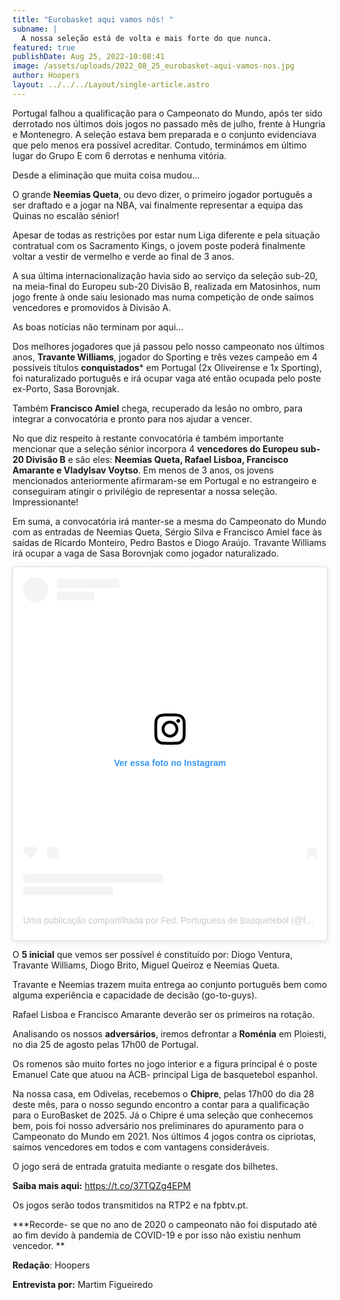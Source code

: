 ```yaml
---
title: "Eurobasket aqui vamos nós! "
subname: |
  A nossa seleção está de volta e mais forte do que nunca. 
featured: true
publishDate: Aug 25, 2022-10:08:41
image: /assets/uploads/2022_08_25_eurobasket-aqui-vamos-nos.jpg
author: Hoopers
layout: ../../../Layout/single-article.astro
---
```

Portugal falhou a qualificação para o Campeonato do Mundo, após ter sido derrotado nos últimos dois jogos no passado mês de julho, frente à Hungria e Montenegro. A seleção estava bem preparada e o conjunto evidenciava que pelo menos era possível acreditar. Contudo, terminámos em último lugar do Grupo E com 6 derrotas e nenhuma vitória.

Desde a eliminação que muita coisa mudou…

O grande **Neemias Queta**, ou devo dizer, o primeiro jogador português a ser draftado e a jogar na NBA, vai finalmente representar a equipa das Quinas no escalão sénior! 

Apesar de todas as restrições por estar num Liga diferente e pela situação contratual com os Sacramento Kings, o jovem poste poderá finalmente voltar a vestir de vermelho e verde ao final de 3 anos.

A sua última internacionalização havia sido ao serviço da seleção sub-20, na meia-final do Europeu sub-20 Divisão B, realizada em Matosinhos, num jogo frente à onde saiu lesionado mas numa competição de onde saímos vencedores e promovidos à Divisão A. 

As boas notícias não terminam por aqui…

Dos melhores jogadores que já passou pelo nosso campeonato nos últimos anos, **Travante Williams**, jogador do Sporting e três vezes campeão em 4 possíveis títulos **conquistados*** em Portugal (2x Oliveirense e 1x Sporting), foi naturalizado português e irá ocupar vaga até então ocupada pelo poste ex-Porto, Sasa Borovnjak.

Também **Francisco Amiel** chega, recuperado da lesão no ombro, para integrar a convocatória e pronto para nos ajudar a vencer. 

No que diz respeito à restante convocatória é também importante mencionar que a seleção sénior incorpora 4 **vencedores do Europeu sub-20 Divisão B** e são eles: **Neemias Queta, Rafael Lisboa, Francisco Amarante e Vladylsav Voytso**. Em menos de 3 anos, os jovens mencionados anteriormente afirmaram-se em Portugal e no estrangeiro e conseguiram atingir o privilégio de representar a nossa seleção. Impressionante!

Em suma, a convocatória irá manter-se a mesma do Campeonato do Mundo com as entradas de Neemias Queta, Sérgio Silva e Francisco Amiel face às saídas de Ricardo Monteiro, Pedro Bastos e Diogo Araújo. Travante Williams irá ocupar a vaga de Sasa Borovnjak como jogador naturalizado. 

<blockquote class="instagram-media" data-instgrm-captioned data-instgrm-permalink="https://www.instagram.com/p/ChFU9aBNxye/?utm_source=ig_embed&amp;utm_campaign=loading" data-instgrm-version="14" style=" background:#FFF; border:0; border-radius:3px; box-shadow:0 0 1px 0 rgba(0,0,0,0.5),0 1px 10px 0 rgba(0,0,0,0.15); margin: 1px; max-width:540px; min-width:326px; padding:0; width:99.375%; width:-webkit-calc(100% - 2px); width:calc(100% - 2px);"><div style="padding:16px;"> <a href="https://www.instagram.com/p/ChFU9aBNxye/?utm_source=ig_embed&amp;utm_campaign=loading" style=" background:#FFFFFF; line-height:0; padding:0 0; text-align:center; text-decoration:none; width:100%;" target="_blank"> <div style=" display: flex; flex-direction: row; align-items: center;"> <div style="background-color: #F4F4F4; border-radius: 50%; flex-grow: 0; height: 40px; margin-right: 14px; width: 40px;"></div> <div style="display: flex; flex-direction: column; flex-grow: 1; justify-content: center;"> <div style=" background-color: #F4F4F4; border-radius: 4px; flex-grow: 0; height: 14px; margin-bottom: 6px; width: 100px;"></div> <div style=" background-color: #F4F4F4; border-radius: 4px; flex-grow: 0; height: 14px; width: 60px;"></div></div></div><div style="padding: 19% 0;"></div> <div style="display:block; height:50px; margin:0 auto 12px; width:50px;"><svg width="50px" height="50px" viewBox="0 0 60 60" version="1.1" xmlns="https://www.w3.org/2000/svg" xmlns:xlink="https://www.w3.org/1999/xlink"><g stroke="none" stroke-width="1" fill="none" fill-rule="evenodd"><g transform="translate(-511.000000, -20.000000)" fill="#000000"><g><path d="M556.869,30.41 C554.814,30.41 553.148,32.076 553.148,34.131 C553.148,36.186 554.814,37.852 556.869,37.852 C558.924,37.852 560.59,36.186 560.59,34.131 C560.59,32.076 558.924,30.41 556.869,30.41 M541,60.657 C535.114,60.657 530.342,55.887 530.342,50 C530.342,44.114 535.114,39.342 541,39.342 C546.887,39.342 551.658,44.114 551.658,50 C551.658,55.887 546.887,60.657 541,60.657 M541,33.886 C532.1,33.886 524.886,41.1 524.886,50 C524.886,58.899 532.1,66.113 541,66.113 C549.9,66.113 557.115,58.899 557.115,50 C557.115,41.1 549.9,33.886 541,33.886 M565.378,62.101 C565.244,65.022 564.756,66.606 564.346,67.663 C563.803,69.06 563.154,70.057 562.106,71.106 C561.058,72.155 560.06,72.803 558.662,73.347 C557.607,73.757 556.021,74.244 553.102,74.378 C549.944,74.521 548.997,74.552 541,74.552 C533.003,74.552 532.056,74.521 528.898,74.378 C525.979,74.244 524.393,73.757 523.338,73.347 C521.94,72.803 520.942,72.155 519.894,71.106 C518.846,70.057 518.197,69.06 517.654,67.663 C517.244,66.606 516.755,65.022 516.623,62.101 C516.479,58.943 516.448,57.996 516.448,50 C516.448,42.003 516.479,41.056 516.623,37.899 C516.755,34.978 517.244,33.391 517.654,32.338 C518.197,30.938 518.846,29.942 519.894,28.894 C520.942,27.846 521.94,27.196 523.338,26.654 C524.393,26.244 525.979,25.756 528.898,25.623 C532.057,25.479 533.004,25.448 541,25.448 C548.997,25.448 549.943,25.479 553.102,25.623 C556.021,25.756 557.607,26.244 558.662,26.654 C560.06,27.196 561.058,27.846 562.106,28.894 C563.154,29.942 563.803,30.938 564.346,32.338 C564.756,33.391 565.244,34.978 565.378,37.899 C565.522,41.056 565.552,42.003 565.552,50 C565.552,57.996 565.522,58.943 565.378,62.101 M570.82,37.631 C570.674,34.438 570.167,32.258 569.425,30.349 C568.659,28.377 567.633,26.702 565.965,25.035 C564.297,23.368 562.623,22.342 560.652,21.575 C558.743,20.834 556.562,20.326 553.369,20.18 C550.169,20.033 549.148,20 541,20 C532.853,20 531.831,20.033 528.631,20.18 C525.438,20.326 523.257,20.834 521.349,21.575 C519.376,22.342 517.703,23.368 516.035,25.035 C514.368,26.702 513.342,28.377 512.574,30.349 C511.834,32.258 511.326,34.438 511.181,37.631 C511.035,40.831 511,41.851 511,50 C511,58.147 511.035,59.17 511.181,62.369 C511.326,65.562 511.834,67.743 512.574,69.651 C513.342,71.625 514.368,73.296 516.035,74.965 C517.703,76.634 519.376,77.658 521.349,78.425 C523.257,79.167 525.438,79.673 528.631,79.82 C531.831,79.965 532.853,80.001 541,80.001 C549.148,80.001 550.169,79.965 553.369,79.82 C556.562,79.673 558.743,79.167 560.652,78.425 C562.623,77.658 564.297,76.634 565.965,74.965 C567.633,73.296 568.659,71.625 569.425,69.651 C570.167,67.743 570.674,65.562 570.82,62.369 C570.966,59.17 571,58.147 571,50 C571,41.851 570.966,40.831 570.82,37.631"></path></g></g></g></svg></div><div style="padding-top: 8px;"> <div style=" color:#3897f0; font-family:Arial,sans-serif; font-size:14px; font-style:normal; font-weight:550; line-height:18px;">Ver essa foto no Instagram</div></div><div style="padding: 12.5% 0;"></div> <div style="display: flex; flex-direction: row; margin-bottom: 14px; align-items: center;"><div> <div style="background-color: #F4F4F4; border-radius: 50%; height: 12.5px; width: 12.5px; transform: translateX(0px) translateY(7px);"></div> <div style="background-color: #F4F4F4; height: 12.5px; transform: rotate(-45deg) translateX(3px) translateY(1px); width: 12.5px; flex-grow: 0; margin-right: 14px; margin-left: 2px;"></div> <div style="background-color: #F4F4F4; border-radius: 50%; height: 12.5px; width: 12.5px; transform: translateX(9px) translateY(-18px);"></div></div><div style="margin-left: 8px;"> <div style=" background-color: #F4F4F4; border-radius: 50%; flex-grow: 0; height: 20px; width: 20px;"></div> <div style=" width: 0; height: 0; border-top: 2px solid transparent; border-left: 6px solid #f4f4f4; border-bottom: 2px solid transparent; transform: translateX(16px) translateY(-4px) rotate(30deg)"></div></div><div style="margin-left: auto;"> <div style=" width: 0px; border-top: 8px solid #F4F4F4; border-right: 8px solid transparent; transform: translateY(16px);"></div> <div style=" background-color: #F4F4F4; flex-grow: 0; height: 12px; width: 16px; transform: translateY(-4px);"></div> <div style=" width: 0; height: 0; border-top: 8px solid #F4F4F4; border-left: 8px solid transparent; transform: translateY(-4px) translateX(8px);"></div></div></div> <div style="display: flex; flex-direction: column; flex-grow: 1; justify-content: center; margin-bottom: 24px;"> <div style=" background-color: #F4F4F4; border-radius: 4px; flex-grow: 0; height: 14px; margin-bottom: 6px; width: 224px;"></div> <div style=" background-color: #F4F4F4; border-radius: 4px; flex-grow: 0; height: 14px; width: 144px;"></div></div></a><p style=" color:#c9c8cd; font-family:Arial,sans-serif; font-size:14px; line-height:17px; margin-bottom:0; margin-top:8px; overflow:hidden; padding:8px 0 7px; text-align:center; text-overflow:ellipsis; white-space:nowrap;"><a href="https://www.instagram.com/p/ChFU9aBNxye/?utm_source=ig_embed&amp;utm_campaign=loading" style=" color:#c9c8cd; font-family:Arial,sans-serif; font-size:14px; font-style:normal; font-weight:normal; line-height:17px; text-decoration:none;" target="_blank">Uma publicação compartilhada por Fed. Portuguesa de Basquetebol (@fpbasquetebol)</a></p></div></blockquote>

O **5 inicial** que vemos ser possível é constituído por: Diogo Ventura, Travante Williams, Diogo Brito, Miguel Queiroz e Neemias Queta. 

Travante e Neemias trazem muita entrega ao conjunto português bem como alguma experiência e capacidade de decisão (go-to-guys). 

Rafael Lisboa e Francisco Amarante deverão ser os primeiros na rotação. 

Analisando os nossos **adversários**, iremos defrontar a **Roménia** em Ploiesti, no dia 25 de agosto pelas 17h00 de Portugal.

Os romenos são muito fortes no jogo interior e a figura principal é o poste Emanuel Cate que atuou na ACB- principal Liga de basquetebol espanhol.

Na nossa casa, em Odivelas, recebemos o **Chipre**, pelas 17h00 do dia 28 deste mês, para o nosso segundo encontro a contar para a qualificação para o EuroBasket de 2025. Já o Chipre é uma seleção que conhecemos bem, pois foi nosso adversário nos preliminares do apuramento para o Campeonato do Mundo em 2021. Nos últimos 4 jogos contra os cipriotas, saímos vencedores em todos e com vantagens consideráveis. 

O jogo será de entrada gratuita mediante o resgate dos bilhetes.

**Saiba mais aqui:** <https://t.co/37TQZg4EPM> 

Os jogos serão todos transmitidos na RTP2 e na fpbtv.pt.

**\*Recorde- se que no ano de 2020 o campeonato não foi disputado até ao fim devido à pandemia de COVID-19 e por isso não existiu nenhum vencedor. **

**Redação**: Hoopers

**Entrevista por:** Martim Figueiredo 



<script async src="//www.instagram.com/embed.js"></script>
